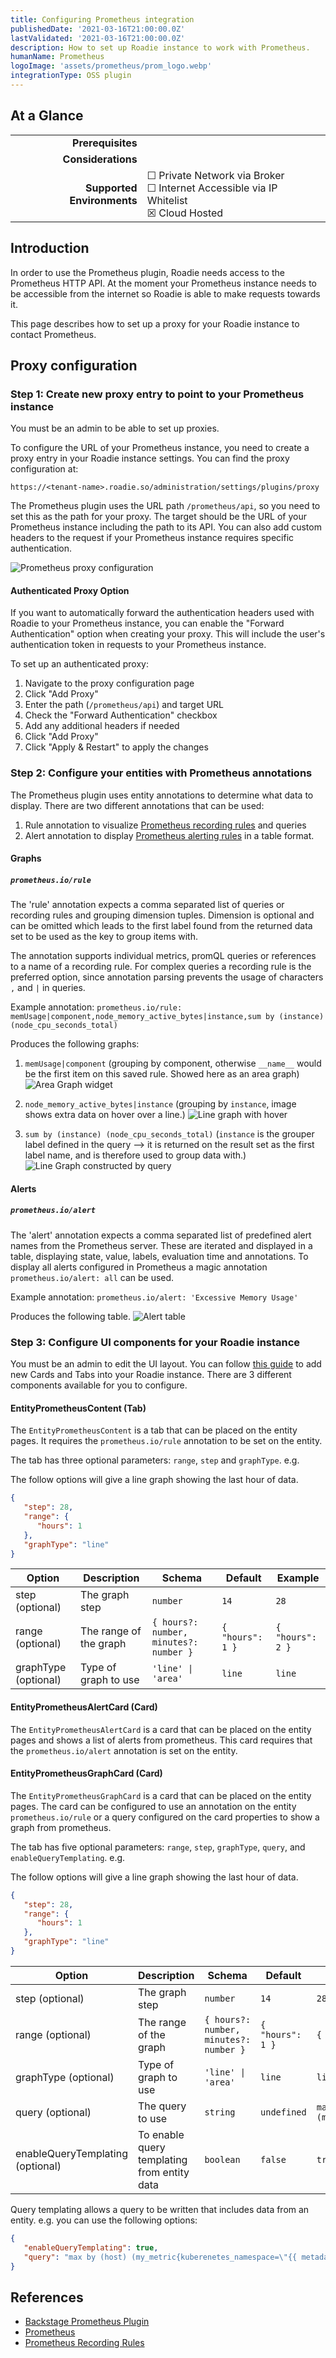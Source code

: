 ```yaml
---
title: Configuring Prometheus integration
publishedDate: '2021-03-16T21:00:00.0Z'
lastValidated: '2021-03-16T21:00:00.0Z'
description: How to set up Roadie instance to work with Prometheus.
humanName: Prometheus
logoImage: 'assets/prometheus/prom_logo.webp'
integrationType: OSS plugin
---
```


## At a Glance
| | |
|---: | --- |
| **Prerequisites** |  |
| **Considerations** |  |
| **Supported Environments** | ☐ Private Network via Broker <br /> ☐ Internet Accessible via IP Whitelist <br /> ☒ Cloud Hosted |

## Introduction

In order to use the Prometheus plugin, Roadie needs access to the Prometheus HTTP API. At the moment your Prometheus instance needs to be accessible from the internet so Roadie is able to make requests towards it.

This page describes how to set up a proxy for your Roadie instance to contact Prometheus.

## Proxy configuration

### Step 1: Create new proxy entry to point to your Prometheus instance

You must be an admin to be able to set up proxies.

To configure the URL of your Prometheus instance, you need to create a proxy entry in your Roadie instance settings. You can find the proxy configuration at:

```text
https://<tenant-name>.roadie.so/administration/settings/plugins/proxy
```

The Prometheus plugin uses the URL path `/prometheus/api`, so you need to set this as the path for your proxy. The target should be the URL of your Prometheus instance including the path to its API. You can also add custom headers to the request if your Prometheus instance requires specific authentication.

![Prometheus proxy configuration](./prom_proxy_config.webp)

#### Authenticated Proxy Option

If you want to automatically forward the authentication headers used with Roadie to your Prometheus instance, you can enable the "Forward Authentication" option when creating your proxy. This will include the user's authentication token in requests to your Prometheus instance.

To set up an authenticated proxy:

1. Navigate to the proxy configuration page
2. Click "Add Proxy"
3. Enter the path (`/prometheus/api`) and target URL
4. Check the "Forward Authentication" checkbox
5. Add any additional headers if needed
6. Click "Add Proxy"
7. Click "Apply & Restart" to apply the changes

### Step 2: Configure your entities with Prometheus annotations

The Prometheus plugin uses entity annotations to determine what data to display. There are two different annotations that can be used:

1. Rule annotation to visualize [Prometheus recording rules](https://prometheus.io/docs/prometheus/latest/configuration/recording_rules/) and queries
2. Alert annotation to display [Prometheus alerting rules](https://prometheus.io/docs/prometheus/latest/configuration/alerting_rules/) in a table format.

#### Graphs

##### `prometheus.io/rule`

The 'rule' annotation expects a comma separated list of queries or recording rules and grouping dimension tuples. Dimension is optional and can be omitted which leads to the first label found from the returned data set to be used as the key to group items with.

The annotation supports individual metrics, promQL queries or references to a name of a recording rule. For complex queries a recording rule is the preferred option, since annotation parsing prevents the usage of characters `,` and `|` in queries.

Example annotation:
```prometheus.io/rule: memUsage|component,node_memory_active_bytes|instance,sum by (instance) (node_cpu_seconds_total)```

Produces the following graphs:

1. `memUsage|component`
   (grouping by component, otherwise `__name__` would be the first item on this saved rule. Showed here as an area graph)
   ![Area Graph widget](./prom_areagraph_widget.webp)

2. `node_memory_active_bytes|instance`
   (grouping by `instance`, image shows extra data on hover over a line.)
   ![Line graph with hover](./prom_graph_hover.webp)

3. `sum by (instance) (node_cpu_seconds_total)`
   (`instance` is the grouper label defined in the query --> it is returned on the result set as the first label name, and is therefore used to group data with.)
   ![Line Graph constructed by query](./prom_graph_query.webp)

#### Alerts

##### `prometheus.io/alert`

The 'alert' annotation expects a comma separated list of predefined alert names from the Prometheus server. These are iterated and displayed in a table, displaying state, value, labels, evaluation time and annotations. To display all alerts configured in Prometheus a magic annotation `prometheus.io/alert: all` can be used.

Example annotation:
```prometheus.io/alert: 'Excessive Memory Usage'```

Produces the following table.
![Alert table](./prom_alert.webp)

### Step 3: Configure UI components for your Roadie instance

You must be an admin to edit the UI layout. You can follow [this guide](/docs/getting-started/updating-the-ui/) to add new Cards and Tabs into your Roadie instance. There are 3 different components available for you to configure. 

#### EntityPrometheusContent (Tab)

The `EntityPrometheusContent` is a tab that can be placed on the entity pages. It requires the `prometheus.io/rule` annotation to be set on the entity.

The tab has three optional parameters: `range`, `step` and `graphType`. e.g.

The follow options will give a line graph showing the last hour of data.

```json
{
   "step": 28,
   "range": {
      "hours": 1
   },
   "graphType": "line"
}
```

| Option               | Description            | Schema                                     | Default           | Example           |
|----------------------|------------------------|--------------------------------------------|-------------------|-------------------|
| step (optional)      | The graph step         | `number`                                   | `14`              | `28`              |
| range (optional)     | The range of the graph | ```{ hours?: number, minutes?: number }``` | `{ "hours": 1 }`  | `{ "hours": 2 }`  |
| graphType (optional) | Type of graph to use   | `'line' \| 'area'`                         | `line`            | `line`            |

#### EntityPrometheusAlertCard (Card)

The `EntityPrometheusAlertCard` is a card that can be placed on the entity pages and shows a list of alerts from prometheus. This card requires that the `prometheus.io/alert` annotation is set on the entity.

#### EntityPrometheusGraphCard (Card)

The `EntityPrometheusGraphCard` is a card that can be placed on the entity pages. The card can be configured to use an annotation on the entity `prometheus.io/rule` or a query configured on the card properties to show a graph from prometheus.

The tab has five optional parameters: `range`, `step`, `graphType`, `query`, and `enableQueryTemplating`. e.g.

The follow options will give a line graph showing the last hour of data.

```json
{
   "step": 28,
   "range": {
      "hours": 1
   },
   "graphType": "line"
}
```

| Option                           | Description                                 | Schema                                     | Default          | Example                           |
|----------------------------------|---------------------------------------------|--------------------------------------------|------------------|-----------------------------------|
| step (optional)                  | The graph step                              | `number`                                   | `14`             | `28`                              |
| range (optional)                 | The range of the graph                      | ```{ hours?: number, minutes?: number }``` | `{ "hours": 1 }` | `{ "hours": 2 }`                  |
| graphType (optional)             | Type of graph to use                        | `'line' \| 'area'`                         | `line`           | `line`                            |
| query (optional)                 | The query to use                            | `string`                                   | `undefined`      | `max by (host) (my_metric_name)`  |
| enableQueryTemplating (optional) | To enable query templating from entity data | `boolean`                                  | `false`          | `true`                            |

Query templating allows a query to be written that includes data from an entity. e.g. you can use the following options:

```json
{
   "enableQueryTemplating": true,
   "query": "max by (host) (my_metric{kuberenetes_namespace=\"{{ metadata.name }}\"})"
}
```

## References

- [Backstage Prometheus Plugin](https://roadie.io/backstage/plugins/prometheus/)
- [Prometheus](https://prometheus.io/docs/introduction/overview/)
- [Prometheus Recording Rules](https://prometheus.io/docs/prometheus/latest/configuration/recording_rules/)

